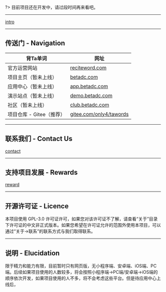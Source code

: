 
?> 目前项目还在开发中，请过段时间再来看吧。

------------

<!-- 背Ta单词 简介 -->
[intro](include/intro.md ':include')

------------

## 传送门 - Navigation

| 背Ta单词 | 网址 |
|------|------|
| 官方运营网站 | <a href="https://reciteword.com/" target="_blank">reciteword.com</a> |
| 项目主页（暂未上线） | <a href="https://betadc.com/" target="_blank">betadc.com</a> |
| 应用中心（暂未上线） | <a href="https://app.betadc.com/" target="_blank">app.betadc.com</a> |
| 演示站点（暂未上线） | <a href="https://demo.betadc.com/" target="_blank">demo.betadc.com</a> |
| 社区（暂未上线） | <a href="https://club.betadc.com/" target="_blank">club.betadc.com</a> |
| 项目仓库 - Gitee（推荐） |  <a href="https://gitee.com/only4/tawords/" target="_blank">gitee.com/only4/tawords</a> |

------------

## 联系我们 - Contact Us

<!-- 联系我们 -->
[contact](manual/about/contact.md ':include')

------------

## 支持项目发展 - Rewards

<!-- 支持项目发展 -->
[reward](include/reward.md ':include')

------------

## 开源许可证 - Licence

本项目使用 GPL-3.0 许可证许可，如果您对该许可证不了解，请查看“关于”目录下许可证的中文非正式版本。如果您希望在许可证允许的范围外使用本项目，可以通过“关于->联系”的联系方式与我们取得联系。

------------

## 说明 - Elucidation

限于精力和能力有限，目前暂时只有网页版，无小程序端、安卓端、iOS端、PC端。后续如果项目使用的人数较多，将会按照小程序端→PC端/安卓端→iOS端的顺序依次开发，如果项目使用的人不多，将不会考虑这些平台。但是待应用中心上线后，

